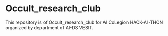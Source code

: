 # Occult_research_club
This repository is of Occult_research_club for AI CoLegion HACK-AI-THON organized by department of AI-DS VESIT.
